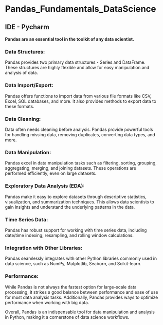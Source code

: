 # Pandas_Fundamentals_DataScience
## IDE - Pycharm

#### Pandas are an essential tool in the toolkit of any data scientist. 

### Data Structures: 
 Pandas provides two primary data structures - Series and DataFrame. These structures are highly flexible and allow for easy manipulation and analysis of data.

### Data Import/Export:
 Pandas offers functions to import data from various file formats like CSV, Excel, SQL databases, and more. It also provides methods to export data to these formats.

### Data Cleaning:
 Data often needs cleaning before analysis. Pandas provide powerful tools for handling missing data, removing duplicates, converting data types, and more.

### Data Manipulation:
 Pandas excel in data manipulation tasks such as filtering, sorting, grouping, aggregating, merging, and joining datasets. These operations are performed efficiently, even on large datasets.

### Exploratory Data Analysis (EDA):
 Pandas make it easy to explore datasets through descriptive statistics, visualization, and summarization techniques. This allows data scientists to gain insights and understand the underlying patterns in the data.

### Time Series Data:
 Pandas has robust support for working with time series data, including date/time indexing, resampling, and rolling window calculations.

### Integration with Other Libraries:
 Pandas seamlessly integrates with other Python libraries commonly used in data science, such as NumPy, Matplotlib, Seaborn, and Scikit-learn.

### Performance: 
 While Pandas is not always the fastest option for large-scale data processing, it strikes a good balance between performance and ease of use for most data analysis tasks. Additionally, Pandas provides ways to optimize performance when working with big data.

Overall, Pandas is an indispensable tool for data manipulation and analysis in Python, making it a cornerstone of data science workflows.
